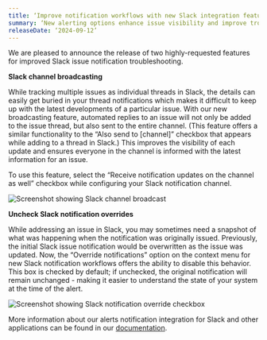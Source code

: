 ```yaml
---
title: ‘Improve notification workflows with new Slack integration features’
summary: ‘New alerting options enhance issue visibility and improve troubleshooting’
releaseDate: ‘2024-09-12’
---
```


We are pleased to announce the release of two highly-requested features for improved Slack issue notification troubleshooting.

**Slack channel broadcasting**

While tracking multiple issues as individual threads in Slack, the details can easily get buried in your thread notifications which makes it difficult to keep up with the latest developments of a particular issue. With our new broadcasting feature, automated replies to an issue will not only be added to the issue thread, but also sent to the entire channel. (This feature offers a similar functionality to the  “Also send to [channel]” checkbox that appears while adding to a thread in Slack.) This improves the visibility of each update and ensures everyone in the channel is informed with the latest information for an issue. 

To use this feature, select the “Receive notification updates on the channel as well” checkbox while configuring your Slack notification channel.

![Screenshot showing Slack channel broadcast](/images/slack-channel-broadcast.png "Screenshot showing Slack channel broadcast")

**Uncheck Slack notification overrides**

While addressing an issue in Slack, you may sometimes need a snapshot of what was happening when the notification was originally issued. Previously, the initial Slack issue notification would be overwritten as the issue was updated. Now, the “Override notifications” option on the context menu for new Slack notification workflows offers the ability to disable this behavior. This box is checked by default; if unchecked, the original notification will remain unchanged - making it easier to understand the state of your system at the time of the alert.

![Screenshot showing Slack notification override checkbox](/images/slack-notification-overrides-checkbox.png "Screenshot showing Slack notification override checkbox")

More information about our alerts notification integration for Slack and other applications can be found in our [documentation](https://docs.newrelic.com/docs/alerts/get-notified/notification-integrations/).
